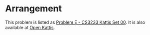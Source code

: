 # Arrangement

This problem is listed as [Problem E - CS3233 Kattis Set 00](https://nus.kattis.com/sessions/zha3me/problems/upprodun). It is also available at [Open Kattis](https://open.kattis.com/problems/upprodun).
